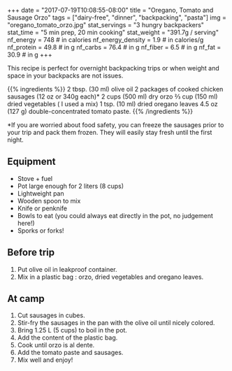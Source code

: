 +++
date = "2017-07-19T10:08:55-08:00"
title = "Oregano, Tomato and Sausage Orzo"
tags = ["dairy-free", "dinner", "backpacking", "pasta"]
img = "oregano_tomato_orzo.jpg"
stat_servings = "3 hungry backpackers"
stat_time = "5 min prep, 20 min cooking"
stat_weight = "391.7g / serving"
nf_energy = 748 # in calories
nf_energy_density = 1.9 # in calories/g
nf_protein = 49.8 # in g
nf_carbs = 76.4 # in g
nf_fiber = 6.5 # in g
nf_fat = 30.9 # in g
+++

This recipe is perfect for overnight backpacking trips or when weight and space in your backpacks are not issues. 

{{% ingredients %}}
2 tbsp. (30 ml) olive oil
2 packages of cooked chicken sausages (12 oz or 340g each)*
2  cups (500 ml) dry orzo 
⅔ cup (150 ml) dried vegetables ( I used a mix)
1 tsp. (10 ml) dried oregano leaves
4.5 oz (127 g) double-concentrated tomato paste. 
{{% /ingredients %}}

*If you are worried about food safety, you can freeze the sausages prior to your trip and pack them frozen. They will easily stay fresh until the first night.

## Equipment
- Stove + fuel
- Pot large enough for 2 liters (8 cups)
- Lightweight pan
- Wooden spoon to mix
- Knife or penknife
- Bowls to eat (you could always eat directly in the pot, no judgement here!)
- Sporks or forks!
 
## Before trip
1. Put olive oil in leakproof container. 
1. Mix in a plastic bag : orzo, dried vegetables and oregano leaves.
 
## At camp
1. Cut sausages in cubes.
1. Stir-fry the sausages in the pan with the olive oil until nicely colored.
1. Bring 1.25 L (5 cups) to boil in the pot.
1. Add the content of the plastic bag.
1. Cook until orzo is al dente.
1. Add the tomato paste and sausages. 
1. Mix well and enjoy!




